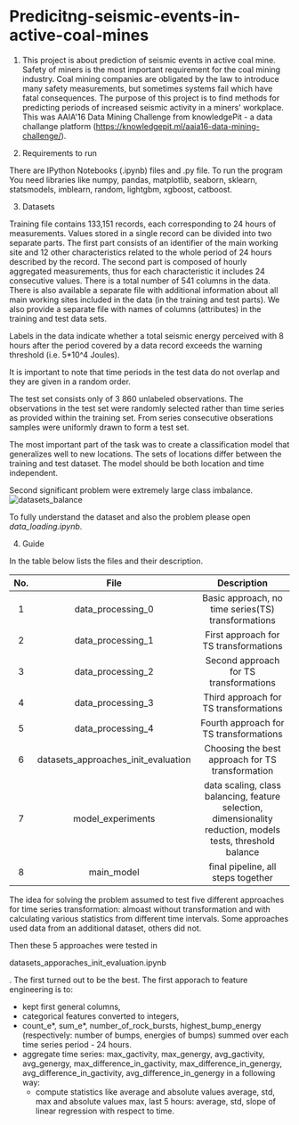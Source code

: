 # Predicitng-seismic-events-in-active-coal-mines

1. This project is about prediction of seismic events in active coal mine. Safety of miners is the most important       requirement for the coal mining industry. Coal mining companies are obligated by the law to introduce many safety measurements, but sometimes systems fail which have fatal consequences. The purpose of this project is to find methods for predicting periods of increased seismic activity in a miners' workplace. This was AAIA'16 Data Mining Challenge from knowledgePit - a data challange platform (https://knowledgepit.ml/aaia16-data-mining-challenge/).  

2. Requirements to run

There are IPython Notebooks (.ipynb) files and .py file. To run the program You need libraries like numpy, pandas, matplotlib, seaborn, sklearn, statsmodels, imblearn, random, lightgbm, xgboost, catboost.

3. Datasets

Training file contains 133,151 records, each corresponding to 24 hours of measurements.  Values stored in a single record can be divided into two separate parts. The first part consists of an identifier of the main working site and 12 other characteristics related to the whole period of 24 hours described by the record. The second part is composed of hourly aggregated measurements, thus for each characteristic it includes 24 consecutive values. There is a total number of 541 columns in the data. There is also available a separate file with additional information about all main working sites included in the data (in the training and test parts). We also provide a separate file with names of columns (attributes) in the training and test data sets.

Labels in the data indicate whether a total seismic energy perceived with 8 hours after the period covered by a data record exceeds the warning threshold (i.e. 5*10^4 Joules).

It is important to note that time periods in the test data do not overlap and they are given in a random order.

The test set consists only of 3 860 unlabeled observations. The observations in the test set were randomly selected rather than time series as provided within the training set. From series consecutive obserations samples were uniformly drawn to form a test set. 

The most important part of the task was to create a classification model that generalizes well to new locations. The sets of locations differ between the training and test dataset. The model should be both location and time independent.

Second significant problem were extremely large class imbalance. 
![datasets_balance](https://user-images.githubusercontent.com/115831899/235488277-30dae94f-9d1c-4136-88b1-4bd073111466.png)

To fully understand the dataset and also the problem please open _data_loading.ipynb_.  

4. Guide 

In the table below lists the files and their description.

| No. | File | Description | 
| :-------: | :--------: | :-------: |
| 1 | data_processing_0 | Basic approach, no time series(TS) transformations |
| 2 | data_processing_1 | First approach for TS transformations | 
| 3 | data_processing_2 | Second approach for TS transformations | 
| 4 | data_processing_3 | Third approach for TS transformations |
| 5 | data_processing_4 | Fourth approach for TS transformations |
| 6 | datasets_approaches_init_evaluation | Choosing the best approach for TS transformation|
| 7 | model_experiments | data scaling, class balancing, feature selection, dimensionality reduction, models tests, threshold balance  |
| 8 | main_model | final pipeline, all steps together |

The idea for solving the problem assumed to test five different approaches for time series transformation: almoast without transformation and with calculating various statistics from different time intervals. Some approaches used data from an additional dataset, others did not. 

Then these 5 approaches were tested in <p>datasets_apporaches_init_evaluation.ipynb</p>.  The first turned out to be the best. The first apporach to feature engineering is to:
* kept first general columns,
* categorical features converted to integers,
* count_e*, sum_e*, number_of_rock_bursts, highest_bump_energy (respectively: number of bumps, energies of bumps) summed over each time series period - 24 hours. 
* aggregate time series: max_gactivity, max_genergy, avg_gactivity, avg_genergy, max_difference_in_gactivity, max_difference_in_genergy, avg_difference_in_gactivity, avg_difference_in_genergy in a following way:
  * compute statistics like average and absolute values average, std, max and absolute values max, last 5 hours: average, std, slope of linear regression with respect to time.
